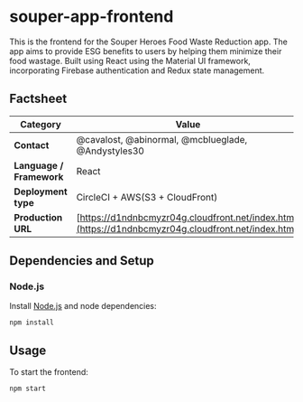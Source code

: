 # souper-app-frontend
This is the frontend for the Souper Heroes Food Waste Reduction app.
The app aims to provide ESG benefits to users by helping them minimize their food wastage.
Built using React using the Material UI framework, incorporating Firebase authentication and Redux state management.

## Factsheet

| **Category**              | **Value**                                 |
| ------------------------- | ---------------------------------------- |
| **Contact**               | @cavalost, @abinormal, @mcblueglade, @Andystyles30
| **Language / Framework**  | React
| **Deployment type**       | CircleCI + AWS(S3 + CloudFront)
| **Production URL**     | [https://d1ndnbcmyzr04g.cloudfront.net/index.html](https://d1ndnbcmyzr04g.cloudfront.net/index.html)|


## Dependencies and Setup

### Node.js

Install [Node.js](http://nodejs.org/) and node dependencies:

```
npm install
```

## Usage

To start the frontend:

```
npm start
```
